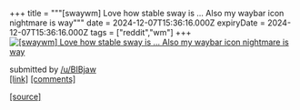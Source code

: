 +++
title = """[swaywm] Love how stable sway is ... Also my waybar icon nightmare is way"""
date = 2024-12-07T15:36:16.000Z
expiryDate = 2024-12-07T15:36:16.000Z
tags = ["reddit","wm"]
+++
[![[swaywm] Love how stable sway is ... Also my waybar icon nightmare is way](https://b.thumbs.redditmedia.com/y30K3UVB0-PHP8BjdPxCww4dgQZtx6BaY8Nuo4H20os.jpg "[swaywm] Love how stable sway is ... Also my waybar icon nightmare is way")](https://www.reddit.com/r/unixporn/comments/1h8uzm6/swaywm_love_how_stable_sway_is_also_my_waybar/)

submitted by [/u/BIBjaw](https://www.reddit.com/user/BIBjaw)  
[\[link\]](https://www.reddit.com/gallery/1h8uzm6) [\[comments\]](https://www.reddit.com/r/unixporn/comments/1h8uzm6/swaywm_love_how_stable_sway_is_also_my_waybar/)

[[source]](https://www.reddit.com/r/unixporn/comments/1h8uzm6/swaywm_love_how_stable_sway_is_also_my_waybar/)
